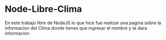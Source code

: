 # Node-Libre-Clima
En este trabajo libre de NodeJS lo que hice fue realizar una  pagina sobre la informacion del Clima donde tienes que ingresar el nombre y te dara informacion

